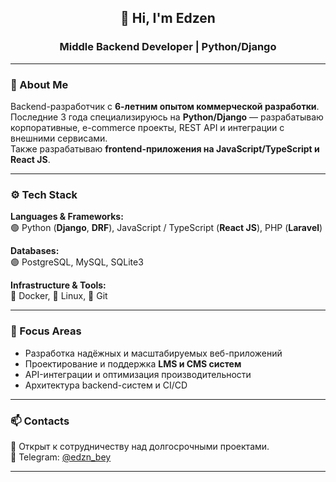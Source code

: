 <h2 align="center">👋 Hi, I'm Edzen</h1>
<h3 align="center">Middle Backend Developer | Python/Django</h3>

---

### 🧠 About Me

Backend-разработчик с **6-летним опытом коммерческой разработки**.  
Последние 3 года специализируюсь на **Python/Django** — разрабатываю корпоративные, e-commerce проекты, REST API и интеграции с внешними сервисами.  
Также разрабатываю **frontend-приложения на JavaScript/TypeScript и React JS**.

---

### ⚙️ Tech Stack

**Languages & Frameworks:**  
🟢 Python (**Django**, **DRF**), JavaScript / TypeScript (**React JS**), PHP (**Laravel**)  

**Databases:**  
🟣 PostgreSQL, MySQL, SQLite3

**Infrastructure & Tools:**  
🐳 Docker, 🐧 Linux, 🔧 Git  

---
 
### 🚀 Focus Areas
- Разработка надёжных и масштабируемых веб-приложений  
- Проектирование и поддержка **LMS и CMS систем**  
- API-интеграции и оптимизация производительности  
- Архитектура backend-систем и CI/CD

---

### 📫 Contacts
📍 Открыт к сотрудничеству над долгосрочными проектами.  
💬 Telegram: [@edzn_bey](https://t.me/edzenDev)

--- 
